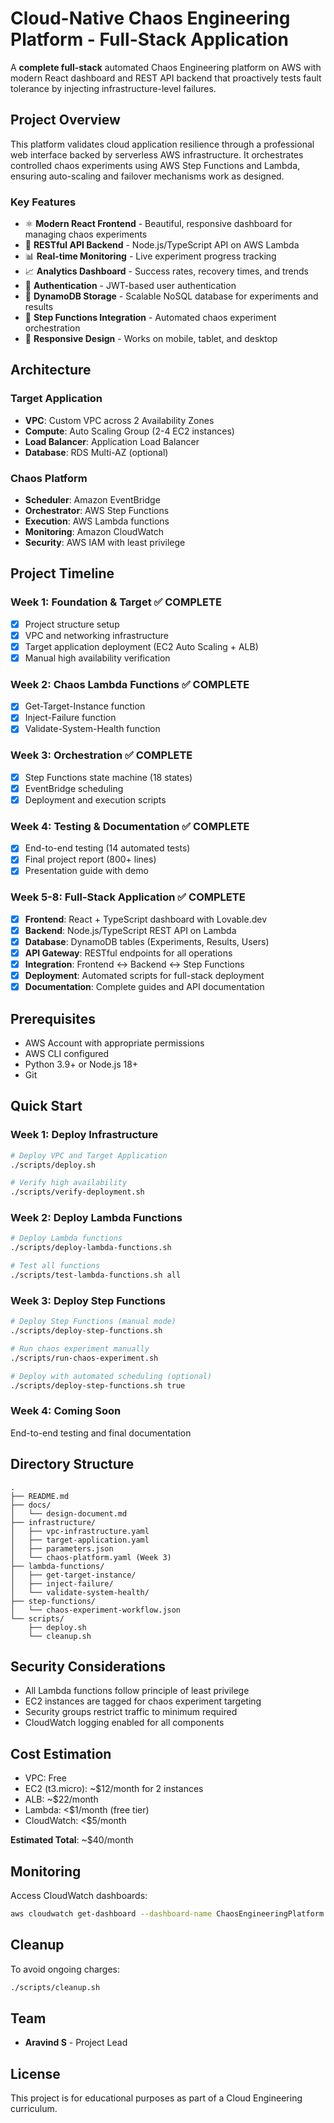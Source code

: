 # Cloud-Native Chaos Engineering Platform - Full-Stack Application

A **complete full-stack** automated Chaos Engineering platform on AWS with modern React dashboard and REST API backend that proactively tests fault tolerance by injecting infrastructure-level failures.

## Project Overview

This platform validates cloud application resilience through a professional web interface backed by serverless AWS infrastructure. It orchestrates controlled chaos experiments using AWS Step Functions and Lambda, ensuring auto-scaling and failover mechanisms work as designed.

### Key Features
- ⚛️ **Modern React Frontend** - Beautiful, responsive dashboard for managing chaos experiments
- 🔌 **RESTful API Backend** - Node.js/TypeScript API on AWS Lambda
- 📊 **Real-time Monitoring** - Live experiment progress tracking
- 📈 **Analytics Dashboard** - Success rates, recovery times, and trends
- 🔐 **Authentication** - JWT-based user authentication
- 💾 **DynamoDB Storage** - Scalable NoSQL database for experiments and results
- 🎯 **Step Functions Integration** - Automated chaos experiment orchestration
- 📱 **Responsive Design** - Works on mobile, tablet, and desktop

## Architecture

### Target Application
- **VPC**: Custom VPC across 2 Availability Zones
- **Compute**: Auto Scaling Group (2-4 EC2 instances)
- **Load Balancer**: Application Load Balancer
- **Database**: RDS Multi-AZ (optional)

### Chaos Platform
- **Scheduler**: Amazon EventBridge
- **Orchestrator**: AWS Step Functions
- **Execution**: AWS Lambda functions
- **Monitoring**: Amazon CloudWatch
- **Security**: AWS IAM with least privilege

## Project Timeline

### Week 1: Foundation & Target ✅ COMPLETE
- [x] Project structure setup
- [x] VPC and networking infrastructure
- [x] Target application deployment (EC2 Auto Scaling + ALB)
- [x] Manual high availability verification

### Week 2: Chaos Lambda Functions ✅ COMPLETE
- [x] Get-Target-Instance function
- [x] Inject-Failure function
- [x] Validate-System-Health function

### Week 3: Orchestration ✅ COMPLETE
- [x] Step Functions state machine (18 states)
- [x] EventBridge scheduling
- [x] Deployment and execution scripts

### Week 4: Testing & Documentation ✅ COMPLETE
- [x] End-to-end testing (14 automated tests)
- [x] Final project report (800+ lines)
- [x] Presentation guide with demo

### Week 5-8: Full-Stack Application ✅ COMPLETE
- [x] **Frontend**: React + TypeScript dashboard with Lovable.dev
- [x] **Backend**: Node.js/TypeScript REST API on Lambda
- [x] **Database**: DynamoDB tables (Experiments, Results, Users)
- [x] **API Gateway**: RESTful endpoints for all operations
- [x] **Integration**: Frontend ↔ Backend ↔ Step Functions
- [x] **Deployment**: Automated scripts for full-stack deployment
- [x] **Documentation**: Complete guides and API documentation

## Prerequisites

- AWS Account with appropriate permissions
- AWS CLI configured
- Python 3.9+ or Node.js 18+
- Git

## Quick Start

### Week 1: Deploy Infrastructure

```bash
# Deploy VPC and Target Application
./scripts/deploy.sh

# Verify high availability
./scripts/verify-deployment.sh
```

### Week 2: Deploy Lambda Functions

```bash
# Deploy Lambda functions
./scripts/deploy-lambda-functions.sh

# Test all functions
./scripts/test-lambda-functions.sh all
```

### Week 3: Deploy Step Functions

```bash
# Deploy Step Functions (manual mode)
./scripts/deploy-step-functions.sh

# Run chaos experiment manually
./scripts/run-chaos-experiment.sh

# Deploy with automated scheduling (optional)
./scripts/deploy-step-functions.sh true
```

### Week 4: Coming Soon
End-to-end testing and final documentation

## Directory Structure

```
.
├── README.md
├── docs/
│   └── design-document.md
├── infrastructure/
│   ├── vpc-infrastructure.yaml
│   ├── target-application.yaml
│   ├── parameters.json
│   └── chaos-platform.yaml (Week 3)
├── lambda-functions/
│   ├── get-target-instance/
│   ├── inject-failure/
│   └── validate-system-health/
├── step-functions/
│   └── chaos-experiment-workflow.json
└── scripts/
    ├── deploy.sh
    └── cleanup.sh
```

## Security Considerations

- All Lambda functions follow principle of least privilege
- EC2 instances are tagged for chaos experiment targeting
- Security groups restrict traffic to minimum required
- CloudWatch logging enabled for all components

## Cost Estimation

- VPC: Free
- EC2 (t3.micro): ~$12/month for 2 instances
- ALB: ~$22/month
- Lambda: <$1/month (free tier)
- CloudWatch: <$5/month

**Estimated Total**: ~$40/month

## Monitoring

Access CloudWatch dashboards:
```bash
aws cloudwatch get-dashboard --dashboard-name ChaosEngineeringPlatform
```

## Cleanup

To avoid ongoing charges:
```bash
./scripts/cleanup.sh
```

## Team

- **Aravind S** - Project Lead

## License

This project is for educational purposes as part of a Cloud Engineering curriculum.
